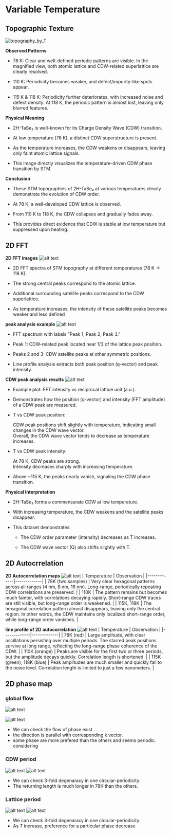 # Variable Temperature
## Topographic Texture
![topography_by_T](image.png)  

**Observed Patterns**

- 78 K: Clear and well-defined periodic patterns are visible.
In the magnified view, both atomic lattice and CDW-related superlattice are clearly resolved.

- 110 K: Periodicity becomes weaker, and defect/impurity-like spots appear.

- 115 K & 118 K: Periodicity further deteriorates, with increased noise and defect density.
At 118 K, the periodic pattern is almost lost, leaving only blurred features.

**Physical Meaning**

- 2H-TaSe₂ is well-known for its Charge Density Wave (CDW) transition.

- At low temperature (78 K), a distinct CDW superstructure is present.

- As the temperature increases, the CDW weakens or disappears, leaving only faint atomic lattice signals.

- This image directly visualizes the temperature-driven CDW phase transition by STM.

**Conclusion**

- These STM topographies of 2H-TaSe₂ at various temperatures clearly demonstrate the evolution of CDW order.

- At 78 K, a well-developed CDW lattice is observed.

- From 110 K to 118 K, the CDW collapses and gradually fades away.

- This provides direct evidence that CDW is stable at low temperature but suppressed upon heating.
## 2D FFT
**2D FFT images**
![alt text](image-1.png)
- 2D FFT spectra of STM topography at different temperatures (78 K → 118 K).
  
- The strong central peaks correspond to the atomic lattice.
  
- Additional surrounding satellite peaks correspond to the CDW superlattice.
  
- As temperature increases, the intensity of these satellite peaks becomes weaker and less defined
  
  
    
**peak analysis example**
![alt text](image-14.png)
- FFT spectrum with labels “Peak 1, Peak 2, Peak 3.”

- Peak 1: CDW-related peak located near 1/3 of the lattice peak position.

- Peaks 2 and 3: CDW satellite peaks at other symmetric positions.

- Line profile analysis extracts both peak position (q-vector) and peak intensity.  

**CDW peak analysis results**
![alt text](image-15.png)  

- Example plot: FFT intensity vs reciprocal lattice unit (a.u.).

- Demonstrates how the position (q-vector) and intensity (FFT amplitude) of a CDW peak are measured.

- T vs CDW peak position:  
  
    CDW peak positions shift slightly with temperature, indicating small changes in the CDW wave vector.  
    Overall, the CDW wave vector tends to decrease as temperature increases.

- T vs CDW peak intensity:

    At 78 K, CDW peaks are strong.  
    Intensity decreases sharply with increasing temperature.

- Above ~115 K, the peaks nearly vanish, signaling the CDW phase transition.


**Physical Interpretation**
- 2H-TaSe₂ forms a commensurate CDW at low temperature.

- With increasing temperature, the CDW weakens and the satellite peaks disappear.

- This dataset demonstrates:

  - The CDW order parameter (intensity) decreases as T increases.

  - The CDW wave vector (Q) also shifts slightly with T.


## 2D Autocrrelation
**2D Autocorrelation maps**
![alt text](image-16.png)
| Temperature | Observation |
|-------------|-------------|
| 78K (two samples) | Very clear hexagonal patterns across all ranges (4 nm, 8 nm, 16 nm). Long-range, periodically repeating CDW correlations are preserved. |
| 110K | The pattern remains but becomes much fainter, with correlations decaying rapidly. Short-range CDW traces are still visible, but long-range order is weakened. |
| 115K, 118K | The hexagonal correlation pattern almost disappears, leaving only the central region. In other words, the CDW maintains only localized short-range order, while long-range order vanishes. |

**line profile of 2D autocorrelation**
![alt text](image-17.png)
| Temperature | Observation |
|-------------|-------------|
| 78K (red) | Large amplitude, with clear oscillations persisting over multiple periods. The starred peak positions survive at long range, reflecting the long-range phase coherence of the CDW. |
| 110K (orange) | Peaks are visible for the first two or three periods, but the amplitude decays quickly. Correlation length is shortened. |
| 115K (green), 118K (blue) | Peak amplitudes are much smaller and quickly fall to the noise level. Correlation length is limited to just a few nanometers. |
## 2D phase map
### global flow
![alt text](image-8.png)

![alt text](image-9.png)
- We can check the flow of phase exist
- the direction is parallel with corresponding k vector.
- some phase are more prefered than the others and seems periodic.
considering
### CDW period
![alt text](image-10.png)
![alt text](image-11.png)
- We can check 3-fold degenaracy in one circular-periodicity.
- The returning length is much longer in 78K than the others.
### Lattice period
![alt text](image-12.png)
![alt text](image-13.png)
- We can check 3-fold degenaracy in one circular-periodicity.
- As $T$ increase, preference for a particular phase decrease